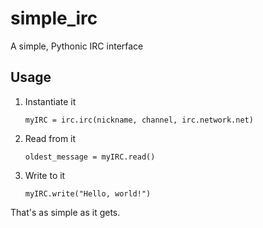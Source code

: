 simple_irc
==========

A simple, Pythonic IRC interface

Usage
---
1. Instantiate it

    ```
    myIRC = irc.irc(nickname, channel, irc.network.net)
    ```
    
2. Read from it

    ```
    oldest_message = myIRC.read()
    ```
    
3. Write to it

    ```
    myIRC.write("Hello, world!")
    ```
    
That's as simple as it gets.
